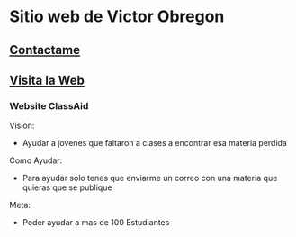 # Sitio web de Victor Obregon
## [Contactame](mailto:dasvicgeta@gmail.com)
## [Visita la Web](https://dasvicgeta.github.io/)
### Website ClassAid

Vision:
- Ayudar a jovenes que faltaron a clases a encontrar esa materia perdida

Como Ayudar:
- Para ayudar solo tenes que enviarme un correo con una materia que quieras que se publique

Meta:
- Poder ayudar a mas de 100 Estudiantes
